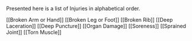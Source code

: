 Presented here is a list of Injuries in alphabetical order.

[[Broken Arm or Hand]]
[[Broken Leg or Foot]]
[[Broken Rib]]
[[Deep Laceration]]
[[Deep Puncture]]
[[Organ Damage]]
[[Soreness]]
[[Sprained Joint]]
[[Torn Muscle]]